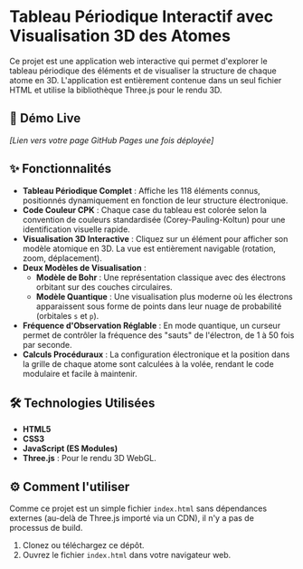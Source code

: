 # Tableau Périodique Interactif avec Visualisation 3D des Atomes

Ce projet est une application web interactive qui permet d'explorer le tableau périodique des éléments et de visualiser la structure de chaque atome en 3D. L'application est entièrement contenue dans un seul fichier HTML et utilise la bibliothèque Three.js pour le rendu 3D.

## 🚀 Démo Live

*[Lien vers votre page GitHub Pages une fois déployée]*

## ✨ Fonctionnalités

* **Tableau Périodique Complet** : Affiche les 118 éléments connus, positionnés dynamiquement en fonction de leur structure électronique.
* **Code Couleur CPK** : Chaque case du tableau est colorée selon la convention de couleurs standardisée (Corey-Pauling-Koltun) pour une identification visuelle rapide.
* **Visualisation 3D Interactive** : Cliquez sur un élément pour afficher son modèle atomique en 3D. La vue est entièrement navigable (rotation, zoom, déplacement).
* **Deux Modèles de Visualisation** :
    * **Modèle de Bohr** : Une représentation classique avec des électrons orbitant sur des couches circulaires.
    * **Modèle Quantique** : Une visualisation plus moderne où les électrons apparaissent sous forme de points dans leur nuage de probabilité (orbitales `s` et `p`).
* **Fréquence d'Observation Réglable** : En mode quantique, un curseur permet de contrôler la fréquence des "sauts" de l'électron, de 1 à 50 fois par seconde.
* **Calculs Procéduraux** : La configuration électronique et la position dans la grille de chaque atome sont calculées à la volée, rendant le code modulaire et facile à maintenir.

## 🛠️ Technologies Utilisées

* **HTML5**
* **CSS3**
* **JavaScript (ES Modules)**
* **Three.js** : Pour le rendu 3D WebGL.

## ⚙️ Comment l'utiliser

Comme ce projet est un simple fichier `index.html` sans dépendances externes (au-delà de Three.js importé via un CDN), il n'y a pas de processus de build.

1.  Clonez ou téléchargez ce dépôt.
2.  Ouvrez le fichier `index.html` dans votre navigateur web.
